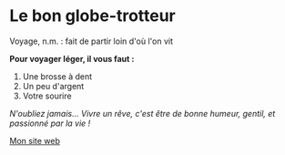 # Le bon globe-trotteur

Voyage, n.m.
: fait de partir loin d'où l'on vit


**Pour voyager léger, il vous faut :**

1. Une brosse à dent
2. Un peu d'argent
3. Votre sourire

*N'oubliez jamais... Vivre un rêve, c'est être de bonne humeur, gentil, et passionné par la vie !*


[Mon site web](https://www.unige.ch/)

[^1]: Créé par LaGlobeTrotteuse, *Copyright 2019*
